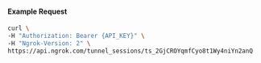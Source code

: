 
#### Example Request
```bash
curl \
-H "Authorization: Bearer {API_KEY}" \
-H "Ngrok-Version: 2" \
https://api.ngrok.com/tunnel_sessions/ts_2GjCROYqmfCyo8t1Wy4niYn2anQ
